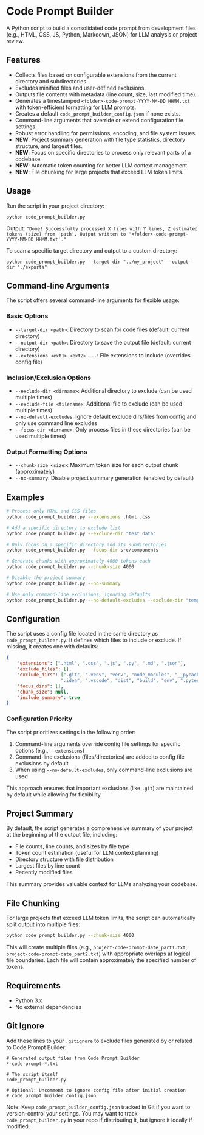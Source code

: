 # Code Prompt Builder

A Python script to build a consolidated code prompt from development files (e.g., HTML, CSS, JS, Python, Markdown, JSON) for LLM analysis or project review.

## Features
* Collects files based on configurable extensions from the current directory and subdirectories.
* Excludes minified files and user-defined exclusions.
* Outputs file contents with metadata (line count, size, last modified time).
* Generates a timestamped `<folder>-code-prompt-YYYY-MM-DD_HHMM.txt` with token-efficient formatting for LLM prompts.
* Creates a default `code_prompt_builder_config.json` if none exists.
* Command-line arguments that override or extend configuration file settings.
* Robust error handling for permissions, encoding, and file system issues.
* **NEW**: Project summary generation with file type statistics, directory structure, and largest files.
* **NEW**: Focus on specific directories to process only relevant parts of a codebase.
* **NEW**: Automatic token counting for better LLM context management.
* **NEW**: File chunking for large projects that exceed LLM token limits.

## Usage
Run the script in your project directory:
```
python code_prompt_builder.py
```
Output: `"Done! Successfully processed X files with Y lines, Z estimated tokens (size) from 'path'. Output written to '<folder>-code-prompt-YYYY-MM-DD_HHMM.txt'."`

To scan a specific target directory and output to a custom directory:
```
python code_prompt_builder.py --target-dir "../my_project" --output-dir "./exports"
```

## Command-line Arguments
The script offers several command-line arguments for flexible usage:

### Basic Options
- `--target-dir <path>`: Directory to scan for code files (default: current directory)
- `--output-dir <path>`: Directory to save the output file (default: current directory)
- `--extensions <ext1> <ext2> ...`: File extensions to include (overrides config file)

### Inclusion/Exclusion Options
- `--exclude-dir <dirname>`: Additional directory to exclude (can be used multiple times)
- `--exclude-file <filename>`: Additional file to exclude (can be used multiple times)
- `--no-default-excludes`: Ignore default exclude dirs/files from config and only use command line excludes
- `--focus-dir <dirname>`: Only process files in these directories (can be used multiple times)

### Output Formatting Options
- `--chunk-size <size>`: Maximum token size for each output chunk (approximately)
- `--no-summary`: Disable project summary generation (enabled by default)

## Examples

```bash
# Process only HTML and CSS files
python code_prompt_builder.py --extensions .html .css

# Add a specific directory to exclude list
python code_prompt_builder.py --exclude-dir "test_data"

# Only focus on a specific directory and its subdirectories
python code_prompt_builder.py --focus-dir src/components

# Generate chunks with approximately 4000 tokens each
python code_prompt_builder.py --chunk-size 4000

# Disable the project summary
python code_prompt_builder.py --no-summary

# Use only command-line exclusions, ignoring defaults
python code_prompt_builder.py --no-default-excludes --exclude-dir "temp_files"
```

## Configuration
The script uses a config file located in the same directory as `code_prompt_builder.py`. It defines which files to include or exclude. If missing, it creates one with defaults:
```json
{
    "extensions": [".html", ".css", ".js", ".py", ".md", ".json"],
    "exclude_files": [],
    "exclude_dirs": [".git", ".venv", "venv", "node_modules", "__pycache__", 
                    ".idea", ".vscode", "dist", "build", "env", ".pytest_cache"],
    "focus_dirs": [],
    "chunk_size": null,
    "include_summary": true
}
```

### Configuration Priority
The script prioritizes settings in the following order:
1. Command-line arguments override config file settings for specific options (e.g., `--extensions`)
2. Command-line exclusions (files/directories) are added to config file exclusions by default
3. When using `--no-default-excludes`, only command-line exclusions are used

This approach ensures that important exclusions (like `.git`) are maintained by default while allowing for flexibility.

## Project Summary
By default, the script generates a comprehensive summary of your project at the beginning of the output file, including:

* File counts, line counts, and sizes by file type
* Token count estimation (useful for LLM context planning)
* Directory structure with file distribution
* Largest files by line count
* Recently modified files

This summary provides valuable context for LLMs analyzing your codebase.

## File Chunking
For large projects that exceed LLM token limits, the script can automatically split output into multiple files:

```bash
python code_prompt_builder.py --chunk-size 4000
```

This will create multiple files (e.g., `project-code-prompt-date_part1.txt`, `project-code-prompt-date_part2.txt`) with appropriate overlaps at logical file boundaries. Each file will contain approximately the specified number of tokens.

## Requirements
* Python 3.x
* No external dependencies

## Git Ignore
Add these lines to your `.gitignore` to exclude files generated by or related to Code Prompt Builder:
```
# Generated output files from Code Prompt Builder
*-code-prompt-*.txt

# The script itself
code_prompt_builder.py

# Optional: Uncomment to ignore config file after initial creation
# code_prompt_builder_config.json
```

Note: Keep `code_prompt_builder_config.json` tracked in Git if you want to version-control your settings. You may want to track `code_prompt_builder.py` in your repo if distributing it, but ignore it locally if modified.
